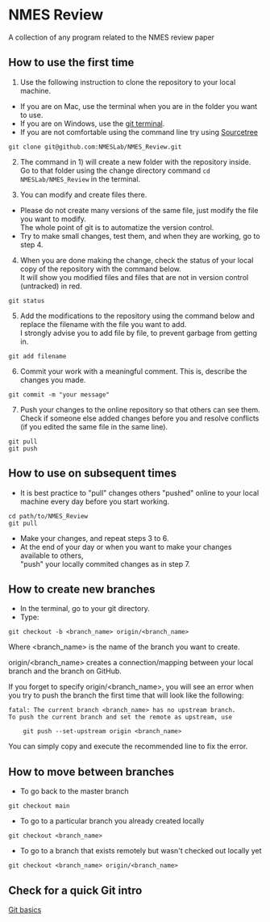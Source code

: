 # NMES Review
A collection of any program related to the NMES review paper

## How to use the first time

1. Use the following instruction to clone the repository to your local machine.
  - If you are on Mac, use the terminal when you are in the folder you want to use.
  - If you are on Windows, use the [git terminal](https://git-scm.com/download/win).
  - If you are not comfortable using the command line try using [Sourcetree](https://www.sourcetreeapp.com/)

```
git clone git@github.com:NMESLab/NMES_Review.git
```

2. The command in 1) will create a new folder with the repository inside. </br>
Go to that folder using the change directory command ```cd NMESLab/NMES_Review``` in the terminal.

3. You can modify and create files there.
  - Please do not create many versions of the same file, just modify the file you want to modify. </br>
  The whole point of git is to automatize the version control.
  - Try to make small changes, test them, and when they are working, go to step 4.

4. When you are done making the change, check the status of your local copy of the repository with the command below. </br>
It will show you modified files and files that are not in version control (untracked) in red.

```
git status
```

5. Add the modifications to the repository using the command below and replace the filename with the file you want to add. </br>
I strongly advise you to add file by file, to prevent garbage from getting in.

```
git add filename
```

6. Commit your work with a meaningful comment. This is, describe the changes you made.

```
git commit -m "your message"
```

7. Push your changes to the online repository so that others can see them. </br>
Check if someone else added changes before you and resolve conflicts (if you edited the same file in the same line).

```
git pull
git push
```

## How to use on subsequent times
- It is best practice to "pull" changes others "pushed" online to your local machine every day before you start working.

```
cd path/to/NMES_Review
git pull
```

- Make your changes, and repeat steps 3 to 6.
- At the end of your day or when you want to make your changes available to others, </br>
"push" your locally commited changes as in step 7.


## How to create new branches
- In the terminal, go to your git directory.
- Type:
```
git checkout -b <branch_name> origin/<branch_name>
```
Where <branch_name> is the name of the branch you want to create.

origin/<branch_name> creates a connection/mapping between your local branch
and the branch on GitHub.

If you forget to specify origin/<branch_name>, you will see an error
when you try to push the branch the first time that will look like the following:

```
fatal: The current branch <branch_name> has no upstream branch.
To push the current branch and set the remote as upstream, use

    git push --set-upstream origin <branch_name>
```

You can simply copy and execute the recommended line to fix the error.


## How to move between branches
- To go back to the master branch

```
git checkout main
```

- To go to a particular branch you already created locally

```
git checkout <branch_name>
```

- To go to a branch that exists remotely but wasn't checked out locally yet

```
git checkout <branch_name> origin/<branch_name>
```


## Check for a quick Git intro
[Git basics](https://rogerdudler.github.io/git-guide/)

